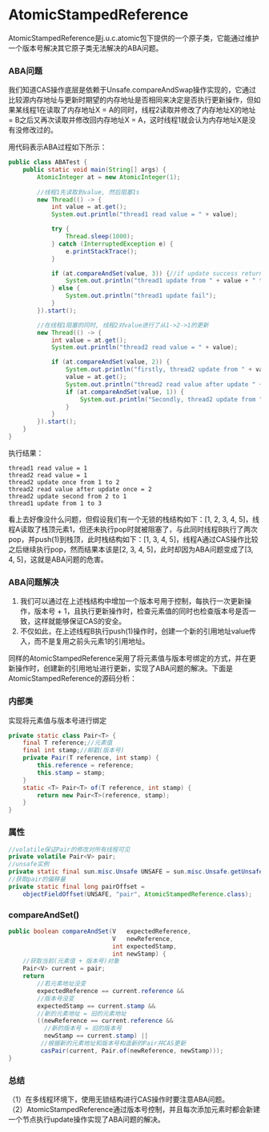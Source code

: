 # AtomicStampedReference
AtomicStampedReference是j.u.c.atomic包下提供的一个原子类，它能通过维护一个版本号解决其它原子类无法解决的ABA问题。

### ABA问题
我们知道CAS操作底层是依赖于Unsafe.compareAndSwap操作实现的，它通过比较源内存地址与更新时期望的内存地址是否相同来决定是否执行更新操作，但如果某线程1在读取了内存地址X = A的同时，线程2读取并修改了内存地址X的地址 = B之后又再次读取并修改回内存地址X = A，这时线程1就会认为内存地址X是没有没修改过的。

用代码表示ABA过程如下所示：
```java
public class ABATest {
    public static void main(String[] args) {
        AtomicInteger at = new AtomicInteger(1);
		
		//线程1先读取到value, 然后阻塞1s
        new Thread(() -> {
            int value = at.get();
            System.out.println("thread1 read value = " + value);

            try {
                Thread.sleep(1000);
            } catch (InterruptedException e) {
                e.printStackTrace();
            }

            if (at.compareAndSet(value, 3)) {//if update success return true
                System.out.println("thread1 update from " + value + " to 3");
            } else {
                System.out.println("thread1 update fail");
            }
        }).start();

		//在线程1阻塞的同时, 线程2对value进行了从1->2->1的更新
        new Thread(() -> {
            int value = at.get();
            System.out.println("thread2 read value = " + value);

            if (at.compareAndSet(value, 2)) {
                System.out.println("firstly, thread2 update from " + value + " to 2");
                value = at.get();
                System.out.println("thread2 read value after update " + value);
                if (at.compareAndSet(value, 1)) {
                    System.out.println("Secondly, thread2 update from " + value + " to 1");
                }
            }
        }).start();
    }
}
```
执行结果：
```
thread1 read value = 1
thread2 read value = 1
thread2 update once from 1 to 2
thread2 read value after update once = 2
thread2 update second from 2 to 1
thread1 update from 1 to 3
```
看上去好像没什么问题，但假设我们有一个无锁的栈结构如下：[1, 2, 3, 4, 5]，线程A读取了栈顶元素1，但还未执行pop时就被阻塞了，与此同时线程B执行了两次pop，并push(1)到栈顶，此时栈结构如下：[1, 3, 4, 5]，线程A通过CAS操作比较之后继续执行pop，然而结果本该是[2, 3, 4, 5]，此时却因为ABA问题变成了[3, 4, 5]，这就是ABA问题的危害。

### ABA问题解决
1. 我们可以通过在上述栈结构中增加一个版本号用于控制，每执行一次更新操作，版本号 + 1，且执行更新操作时，检查元素值的同时也检查版本号是否一致，这样就能够保证CAS的安全。
2. 不仅如此，在上述线程B执行push(1)操作时，创建一个新的引用地址value传入，而不是复用之前头元素1的引用地址。

同样的AtomicStampedReference采用了将元素值与版本号绑定的方式，并在更新操作时，创建新的引用地址进行更新，实现了ABA问题的解决。下面是AtomicStampedReference的源码分析：

### 内部类
实现将元素值与版本号进行绑定
```java
private static class Pair<T> {
	final T reference;//元素值
	final int stamp;//邮戳(版本号)
	private Pair(T reference, int stamp) {
		this.reference = reference;
		this.stamp = stamp;
	}
	static <T> Pair<T> of(T reference, int stamp) {
		return new Pair<T>(reference, stamp);
	}
}
```

### 属性
```java
//volatile保证Pair的修改对所有线程可见
private volatile Pair<V> pair;
//unsafe实例
private static final sun.misc.Unsafe UNSAFE = sun.misc.Unsafe.getUnsafe();
//获取pair的偏移量
private static final long pairOffset =
	objectFieldOffset(UNSAFE, "pair", AtomicStampedReference.class);
```

### compareAndSet()
```java
public boolean compareAndSet(V   expectedReference,
							 V   newReference,
							 int expectedStamp,
							 int newStamp) {
	//获取当前(元素值 + 版本号)对象
	Pair<V> current = pair;
	return
		//若元素地址没变
		expectedReference == current.reference &&
		//版本号没变
		expectedStamp == current.stamp &&
		//新的元素地址 = 旧的元素地址
		((newReference == current.reference &&
		  //新的版本号 = 旧的版本号
		  newStamp == current.stamp) ||
		 //根据新的元素地址和版本号构造新的Pair并CAS更新
		 casPair(current, Pair.of(newReference, newStamp)));
}
```

### 总结
（1）在多线程环境下，使用无锁结构进行CAS操作时要注意ABA问题。  
（2）AtomicStampedReference通过版本号控制，并且每次添加元素时都会新建一个节点执行update操作实现了ABA问题的解决。  